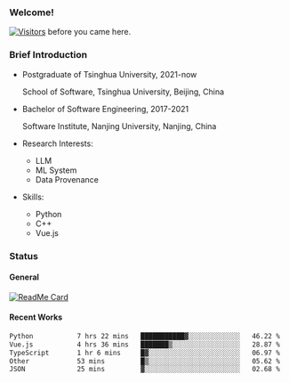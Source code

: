 ### Welcome!

[![Visitors](https://visitor-badge.laobi.icu/badge?page_id=HermitSun.HermitSun)]() before you came here.

### Brief Introduction

- Postgraduate of Tsinghua University, 2021-now
  
  School of Software, Tsinghua University, Beijing, China

- Bachelor of Software Engineering, 2017-2021
  
  Software Institute, Nanjing University, Nanjing, China

- Research Interests:
  - LLM
  - ML System
  - Data Provenance

- Skills:
  - Python
  - C++
  - Vue.js

### Status

#### General

[![ReadMe Card](https://github-readme-stats.hermitsun.vercel.app/api?username=HermitSun&count_private=true&show_icons=true)]()

#### Recent Works

<!--START_SECTION:waka-->

```txt
Python           7 hrs 22 mins   ███████████▓░░░░░░░░░░░░░   46.22 %
Vue.js           4 hrs 36 mins   ███████▒░░░░░░░░░░░░░░░░░   28.87 %
TypeScript       1 hr 6 mins     █▓░░░░░░░░░░░░░░░░░░░░░░░   06.97 %
Other            53 mins         █▒░░░░░░░░░░░░░░░░░░░░░░░   05.62 %
JSON             25 mins         ▓░░░░░░░░░░░░░░░░░░░░░░░░   02.68 %
```

<!--END_SECTION:waka-->

